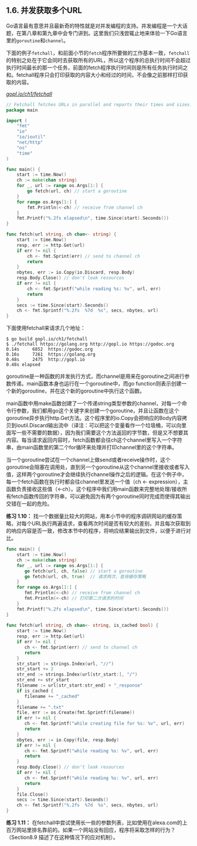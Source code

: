 ## 1.6. 并发获取多个URL

Go语言最有意思并且最新奇的特性就是对并发编程的支持。并发编程是一个大话题，在第八章和第九章中会专门讲到。这里我们只浅尝辄止地来体验一下Go语言里的`goroutine`和`channel`。

下面的例子`fetchall`，和前面小节的`fetch`程序所要做的工作基本一致，`fetchall`的特别之处在于它会同时去获取所有的URL，所以这个程序的总执行时间不会超过执行时间最长的那一个任务，前面的fetch程序执行时间则是所有任务执行时间之和。fetchall程序只会打印获取的内容大小和经过的时间，不会像之前那样打印获取的内容。

<u><i>gopl.io/ch1/fetchall</i></u>
```go
// Fetchall fetches URLs in parallel and reports their times and sizes.
package main

import (
	"fmt"
	"io"
	"io/ioutil"
	"net/http"
	"os"
	"time"
)

func main() {
	start := time.Now()
	ch := make(chan string)
	for _, url := range os.Args[1:] {
		go fetch(url, ch) // start a goroutine
	}
	for range os.Args[1:] {
		fmt.Println(<-ch) // receive from channel ch
	}
	fmt.Printf("%.2fs elapsed\n", time.Since(start).Seconds())
}

func fetch(url string, ch chan<- string) {
	start := time.Now()
	resp, err := http.Get(url)
	if err != nil {
		ch <- fmt.Sprint(err) // send to channel ch
		return
	}
	nbytes, err := io.Copy(io.Discard, resp.Body)
	resp.Body.Close() // don't leak resources
	if err != nil {
		ch <- fmt.Sprintf("while reading %s: %v", url, err)
		return
	}
	secs := time.Since(start).Seconds()
	ch <- fmt.Sprintf("%.2fs  %7d  %s", secs, nbytes, url)
}
```

下面使用fetchall来请求几个地址：

```
$ go build gopl.io/ch1/fetchall
$ ./fetchall https://golang.org http://gopl.io https://godoc.org
0.14s     6852  https://godoc.org
0.16s     7261  https://golang.org
0.48s     2475  http://gopl.io
0.48s elapsed
```

goroutine是一种函数的并发执行方式，而channel是用来在goroutine之间进行参数传递。main函数本身也运行在一个goroutine中，而go function则表示创建一个新的goroutine，并在这个新的goroutine中执行这个函数。

main函数中用make函数创建了一个传递string类型参数的channel，对每一个命令行参数，我们都用go这个关键字来创建一个goroutine，并且让函数在这个goroutine异步执行http.Get方法。这个程序里的io.Copy会把响应的Body内容拷贝到ioutil.Discard输出流中（译注：可以把这个变量看作一个垃圾桶，可以向里面写一些不需要的数据），因为我们需要这个方法返回的字节数，但是又不想要其内容。每当请求返回内容时，fetch函数都会往ch这个channel里写入一个字符串，由main函数里的第二个for循环来处理并打印channel里的这个字符串。

当一个goroutine尝试在一个channel上做send或者receive操作时，这个goroutine会阻塞在调用处，直到另一个goroutine从这个channel里接收或者写入值，这样两个goroutine才会继续执行channel操作之后的逻辑。在这个例子中，每一个fetch函数在执行时都会往channel里发送一个值（ch <- expression），主函数负责接收这些值（<-ch）。这个程序中我们用main函数来完整地处理/接收所有fetch函数传回的字符串，可以避免因为有两个goroutine同时完成而使得其输出交错在一起的危险。

**练习 1.10：** 找一个数据量比较大的网站，用本小节中的程序调研网站的缓存策略，对每个URL执行两遍请求，查看两次时间是否有较大的差别，并且每次获取到的响应内容是否一致，修改本节中的程序，将响应结果输出到文件，以便于进行对比。

```go
func main() {  
    start := time.Now()  
    ch := make(chan string)  
    for _, url := range os.Args[1:] {  
       go fetch(url, ch, false) // start a goroutine  
       go fetch(url, ch, true)  // 请求两次，查询缓存策略  
    }  
    for range os.Args[1:] {  
       fmt.Println(<-ch) // receive from channel ch  
       fmt.Println(<-ch) // 打印第二次请求的时间  
    }  
    fmt.Printf("%.2fs elapsed\n", time.Since(start).Seconds())  
}  
  
func fetch(url string, ch chan<- string, is_cached bool) {  
    start := time.Now()  
    resp, err := http.Get(url)  
    if err != nil {  
       ch <- fmt.Sprint(err) // send to channel ch  
       return  
    }  
    str_start := strings.Index(url, "//")  
    str_start += 2  
    str_end := strings.Index(url[str_start:], "/")  
    str_end += str_start  
    filename := url[str_start:str_end] + "_response"  
    if is_cached {  
       filename += "_cached"  
    }  
    filename += ".txt"  
    file, err := os.Create(fmt.Sprintf(filename))  
    if err != nil {  
       ch <- fmt.Sprintf("while creating file for %s: %v", url, err)  
       return  
    }  
    nbytes, err := io.Copy(file, resp.Body)  
    if err != nil {  
       ch <- fmt.Sprintf("while reading %s: %v", url, err)  
       return  
    }  
    resp.Body.Close() // don't leak resources  
    if err != nil {  
       ch <- fmt.Sprintf("while reading %s: %v", url, err)  
       return  
    }  
    file.Close()  
    secs := time.Since(start).Seconds()  
    ch <- fmt.Sprintf("%.2fs  %7d  %s", secs, nbytes, url)  
}
```

**练习 1.11：** 在fetchall中尝试使用长一些的参数列表，比如使用在alexa.com的上百万网站里排名靠前的。如果一个网站没有回应，程序将采取怎样的行为？（Section8.9 描述了在这种情况下的应对机制）。

